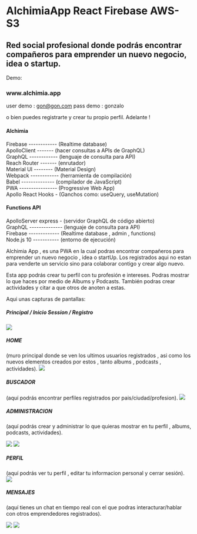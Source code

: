 # AlchimiaApp React Firebase AWS-S3

<h2> Red social profesional donde podrás encontrar compañeros para emprender un nuevo negocio, idea o startup.</h2>


Demo:
<h3> www.alchimia.app </h3>

user demo : gon@gon.com
pass demo : gonzalo

o bien puedes registrarte y crear tu propio perfil. Adelante ! 

<h4> Alchimia </h4>

Firebase ------------ (Realtime database) </br>
ApolloClient ------- (hacer consultas a APIs de GraphQL)</br>
GraphQL ------------ (lenguaje de consulta para API)</br>
Reach Router ------- (enrutador)</br>
Material UI -------- (Material Design)</br>
Webpack ------------ (herramienta de compilación)</br>
Babel -------------- (compilador de JavaScript)</br>
PWA ---------------- (Progressive Web App)</br>
Apollo React Hooks - (Ganchos como: useQuery, useMutation)</br>

 
<h4> Functions API </h4>

ApolloServer express - (servidor GraphQL de código abierto)</br>
GraphQL -------------- (lenguaje de consulta para API)</br>
Firebase ------------- (Realtime database , admin , functions)</br>
Node.js 10 ----------- (entorno de ejecución)</br>



Alchimia App , es una PWA en la cual podras encontrar compañeros para emprender un nuevo negocio , idea o startUp. Los registrados aqui no estan para venderte un servicio sino para colaborar contigo y crear algo nuevo. 

Esta app podrás crear tu perfil con tu profesión e intereses. Podras mostrar lo que haces por medio de Albums y Podcasts. También podras crear actividades y citar a que otros de anoten a estas. 

Aqui unas capturas de pantallas: 

<h5>Principal / Inicio Session / Registro</h5>

<img src="https://alchimia.s3.us-east-2.amazonaws.com/utils/InicioRegistro.png">

<h5>HOME</h5> (muro principal donde se ven los ultimos usuarios registrados , asi como los nuevos elementos creados por estos , tanto albums , podcasts , actividades).

<img src= "https://alchimia.s3.us-east-2.amazonaws.com/utils/Home.png">

<h5>BUSCADOR</h5> (aquí podrás encontrar perfiles registrados por pais/ciudad/profesion).

<img src="https://alchimia.s3.us-east-2.amazonaws.com/utils/Buscar.png">

<h5>ADMINISTRACION</h5>  (aquí podrás crear y administrar lo que quieras mostrar en tu perfil , albums, podcasts, actividades).

<img src="https://alchimia.s3.us-east-2.amazonaws.com/utils/Administracion.png"> <img src="https://alchimia.s3.us-east-2.amazonaws.com/utils/Administracion_2.png">

<h5>PERFIL</h5> (aquí podrás ver tu perfil , editar tu informacion personal y cerrar sesión).

<img src="https://alchimia.s3.us-east-2.amazonaws.com/utils/Perfil.png">

<h5>MENSAJES</h5> (aquí tienes un chat en tiempo real con el que podras interacturar/hablar con otros emprendedores registrados).

<img src="https://alchimia.s3.us-east-2.amazonaws.com/utils/Mensajes.png"> <img src="https://alchimia.s3.us-east-2.amazonaws.com/utils/Mensajes_1.png">

